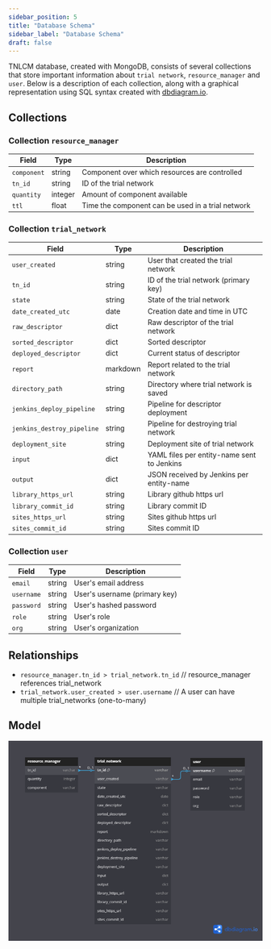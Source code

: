 ```yaml
---
sidebar_position: 5
title: "Database Schema"
sidebar_label: "Database Schema"
draft: false
---
```


TNLCM database, created with MongoDB, consists of several collections that store important information about `trial network`, `resource_manager` and `user`. Below is a description of each collection, along with a graphical representation using SQL syntax created with [dbdiagram.io](https://dbdiagram.io/).

## Collections

### Collection `resource_manager`

| Field       | Type    | Description                                       |
| ----------- | ------- | ------------------------------------------------- |
| `component` | string  | Component over which resources are controlled     |
| `tn_id`     | string  | ID of the trial network                           |
| `quantity`  | integer | Amount of component available                     |
| `ttl`       | float   | Time the component can be used in a trial network |

### Collection `trial_network`

| Field                               | Type     | Description                                |
| ----------------------------------- | -------- | ------------------------------------------ |
| `user_created`                      | string   | User that created the trial network        |
| `tn_id`                             | string   | ID of the trial network (primary key)      |
| `state`                             | string   | State of the trial network                 |
| `date_created_utc`                  | date     | Creation date and time in UTC              |
| `raw_descriptor`                    | dict     | Raw descriptor of the trial network        |
| `sorted_descriptor`                 | dict     | Sorted descriptor                          |
| `deployed_descriptor`               | dict     | Current status of descriptor               |
| `report`                            | markdown | Report related to the trial network        |
| `directory_path`                    | string   | Directory where trial network is saved     |
| `jenkins_deploy_pipeline`           | string   | Pipeline for descriptor deployment         |
| `jenkins_destroy_pipeline`          | string   | Pipeline for destroying trial network      |
| `deployment_site`                   | string   | Deployment site of trial network           |
| `input`                             | dict     | YAML files per entity-name sent to Jenkins |
| `output`                            | dict     | JSON received by Jenkins per entity-name   |
| `library_https_url`                 | string   | Library github https url                   |
| `library_commit_id`                 | string   | Library commit ID                          |
| `sites_https_url`                   | string   | Sites github https url                     |
| `sites_commit_id`                   | string   | Sites commit ID                            |

### Collection `user`

| Field      | Type   | Description                   |
| ---------- | ------ | ----------------------------- |
| `email`    | string | User's email address          |
| `username` | string | User's username (primary key) |
| `password` | string | User's hashed password        |
| `role`     | string | User's role                   |
| `org`      | string | User's organization           |

## Relationships

- `resource_manager.tn_id > trial_network.tn_id` // resource_manager references trial_network
- `trial_network.user_created > user.username` // A user can have multiple trial_networks (one-to-many)

## Model

![model](./images/model.png)
